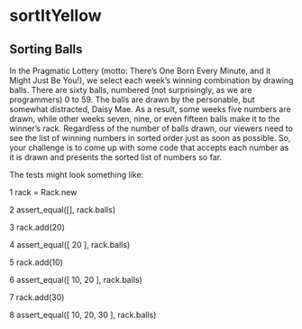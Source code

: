 # sortItYellow

## Sorting Balls

In the Pragmatic Lottery (motto: There’s One Born Every Minute, and it Might Just Be You!), we select each week’s winning combination by drawing balls. There are sixty balls, numbered (not surprisingly, as we are programmers) 0 to 59. The balls are drawn by the personable, but somewhat distracted, Daisy Mae. As a result, some weeks five numbers are drawn, while other weeks seven, nine, or even fifteen balls make it to the winner’s rack. Regardless of the number of balls drawn, our viewers need to see the list of winning numbers in sorted order just as soon as possible. So, your challenge is to come up with some code that accepts each number as it is drawn and presents the sorted list of numbers so far. 

The tests might look something like:

1 rack = Rack.new

2 assert_equal([], rack.balls)

3 rack.add(20)

4 assert_equal([ 20 ], rack.balls)

5 rack.add(10)

6 assert_equal([ 10, 20 ], rack.balls)

7 rack.add(30)

8 assert_equal([ 10, 20, 30 ], rack.balls)













